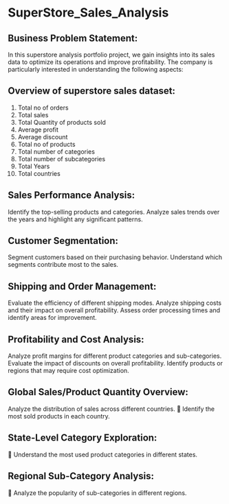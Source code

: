 # SuperStore_Sales_Analysis
## Business Problem Statement:
In this superstore analysis portfolio project, we gain insights into its sales data to optimize its operations and improve profitability. The company is particularly interested in understanding the following aspects:
## Overview of superstore sales dataset:
1) Total no of orders
2) Total sales
3) Total Quantity of products sold
4) Average profit
5) Average discount
6) Total no of products
7) Total number of categories
8) Total number of subcategories
9) Total Years
10) Total countries
## Sales Performance Analysis:
 Identify the top-selling products and categories.
 Analyze sales trends over the years and highlight any significant patterns.
## Customer Segmentation:
 Segment customers based on their purchasing behavior.
 Understand which segments contribute most to the sales.
## Shipping and Order Management:
 Evaluate the efficiency of different shipping modes.
 Analyze shipping costs and their impact on overall profitability.
 Assess order processing times and identify areas for improvement.
## Profitability and Cost Analysis:
 Analyze profit margins for different product categories and sub-categories.
 Evaluate the impact of discounts on overall profitability.
 Identify products or regions that may require cost optimization.
## Global Sales/Product Quantity Overview:
 Analyze the distribution of sales across different countries.
 Identify the most sold products in each country.
## State-Level Category Exploration:
 Understand the most used product categories in different states.
## Regional Sub-Category Analysis:
 Analyze the popularity of sub-categories in different regions.
